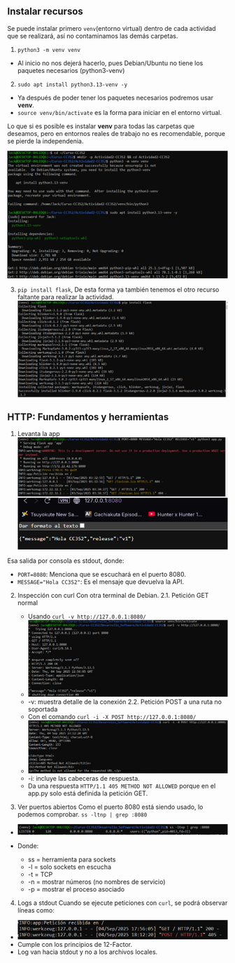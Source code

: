 ## Instalar recursos 
Se puede instalar primero `venv`(entorno virtual) dentro de cada actividad que se realizará, así no contaminamos las demás carpetas.
1. `python3 -m venv venv`
* Al inicio no nos dejerá hacerlo, pues Debian/Ubuntu no tiene los paquetes necesarios (python3-venv)
2. `sudo apt install python3.13-venv -y`
* Ya después de poder tener los paquetes necesarios podremos usar **venv**.
* `source venv/bin/activate` es la forma para iniciar en el entorno virtual.  

Lo que si es posible es instalar **venv** para todas las carpetas que deseamos, pero en entornos reales de trabajo no es recomendable, porque se pierde la independenia.


![0.1](imagenes/instalar_recursos_1.PNG)

3. `pip install flask`, De esta forma ya también tenemos el otro recurso faltante para realizar la actividad.
![0.2](imagenes/instalar_recursos_2.PNG)


## HTTP: Fundamentos y herramientas
1. Levanta la app 
![1.1](imagenes/run_app_py_1.PNG)
![1.2](imagenes/run_app_py_2.PNG)

Esa salida por consola es stdout, donde: 
* `PORT=8080`: Menciona que se escuchará en el puerto 8080.
* `MESSAGE="Hola CC3S2"`: Es el mensaje que devuelva la API.


2. Inspección con curl
Con otra terminal de Debian.
2.1. Petición GET normal
   * Usando `curl -v http://127.0.0.1:8080/`
   * ![2.1.1](imagenes/curl_1.PNG)
   * -v: muestra detalle de la conexión
2.2. Petición POST a una ruta no soportada
   * Con el comando `curl -i -X POST http://127.0.0.1:8080/`
   * ![2.2.1](imagenes/curl_2.PNG)
   * -i: incluye las cabeceras de respuesta.
   * Da una respuesta `HTTP/1.1 405 METHOD NOT ALLOWED` porque en el app.py solo está definida la petición GET.


3. Ver puertos abiertos
Como el puerto 8080 está siendo usado, lo podemos comprobar.
`ss -ltnp | grep :8080`

* ![3.1](imagenes/puerto_1.PNG)

* Donde:
  * ss = herramienta para sockets
  * -l = solo sockets en escucha
  * -t = TCP
  * -n = mostrar números (no nombres de servicio)
  * -p = mostrar el proceso asociado

4. Logs a stdout
Cuando se ejecute peticiones con `curl`, se podrá observar líneas como:

* ![4.1](imagenes/stdout_1.PNG)
* Cumple con los principios de 12-Factor.
* Log van hacia stdout y no a los archivos locales.

























